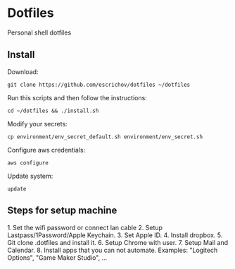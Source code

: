 # Dotfiles

Personal shell dotfiles

## Install

Download:

```
git clone https://github.com/escrichov/dotfiles ~/dotfiles
```

Run this scripts and then follow the instructions:

```
cd ~/dotfiles && ./install.sh
```

Modify your secrets:

```
cp environment/env_secret_default.sh environment/env_secret.sh
```

Configure aws credentials:

```
aws configure
```

Update system:

```
update
```

## Steps for setup machine

1. Set the wifi password or connect lan cable
2. Setup Lastpass/1Password/Apple Keychain.
3. Set Apple ID. 
4. Install dropbox.
5. Git clone .dotfiles and install it. 
6. Setup Chrome with user. 
7. Setup Mail and Calendar. 
8. Install apps that you can not automate. Examples: "Logitech Options", "Game Maker Studio", ...

